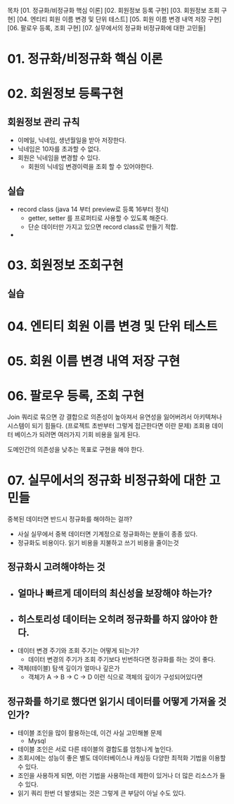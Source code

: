 목차
[01. 정규화/비정규화 핵심 이론]
[02. 회원정보 등록 구현]
[03. 회원정보 조회 구현]
[04. 엔티티 회원 이름 변경 및 단위 테스트]
[05. 회원 이름 변경 내역 저장 구현]
[06. 팔로우 등록, 조회 구현]
[07. 실무에서의 정규화 비정규화에 대한 고민들]

# 01. 정규화/비정규화 핵심 이론

# 02. 회원정보 등록구현
## 회원정보 관리 규칙
- 이메일, 닉네임, 생년월일을 받아 저장한다.
- 닉네임은 10자를 초과할 수 없다.
- 회원은 닉네임을 변경할 수 있다.
	- 회원의 닉네임 변경이력을 조회 할 수 있어야한다.
## 실습
- record class (java 14 부터 preview로 등록 16부터 정식)
	- getter, setter 를 프로퍼티로 사용할 수 있도록 해준다.
	- 단순 데이터만 가지고 있으면 record class로 만들기 적합.
- 
# 03. 회원정보 조회구현
## 실습
# 04. 엔티티 회원 이름 변경 및 단위 테스트
# 05. 회원 이름 변경 내역 저장 구현
# 06. 팔로우 등록, 조회 구현
Join 쿼리로 묶으면 강 결합으로 의존성이 높아져서 유연성을 잃어버려서 아키텍쳐나 시스템이 되기 힘들다. (프로젝트 초반부터 그렇게 접근한다면 이란 문제)
조회용 데이터 베이스가 되려면 여러가지 기회 비용을 잃게 된다.

도메인간의 의존성을 낮추는 목표로 구현을 해야 한다.
# 07. 실무에서의 정규화 비정규화에 대한 고민들
중복된 데이터면 반드시 정규화를 해야하는 걸까?
- 사실 실무에서 중복 데이터면 기계정으로 정규화하는 분들이 종종 있다.
- 정규화도 비용이다. 읽기 비용을 지불하고 쓰기 비용을 줄이는것

## 정규화시 고려해야하는 것
- 얼마나 빠르게 데이터의 최신성을 보장해야 하는가?
	- 
- 히스토리성 데이터는 오히려 정규화를 하지 않아야 한다.
	- 
- 데이터 변경 주기와 조회 주기는 어떻게 되는가?
	- 데이터 변경의 주기가 조회 주기보다 빈번하다면 정규화를 하는 것이 좋다.
- 객체(테이블) 탐색 깊이가 얼마나 깊은가
	- 객체가 A -> B -> C -> D  이런 식으로 객체의 깊이가 구성되어있다면
## 정규화를 하기로 했다면 읽기시 데이터를 어떻게 가져올 것인가?
- 테이블 조인을 많이 활용하는데, 이건 사실 고민해볼 문제
	- Mysql
- 테이블 조인은 서로 다른 테이블의 결합도를 엄청나게 높인다.
- 조회시에는 성능이 좋은 별도 데이터베이스나 캐싱등 다양한 최적화 기법을 이용할 수 있다.
- 조인을 사용하게 되면, 이런 기법을 사용하는데 제한이 있거나 더 많은 리소스가 들 수 있다.
- 읽기 쿼리 한번 더 발생되는 것은 그렇게 큰 부담이 아닐 수도 있다.